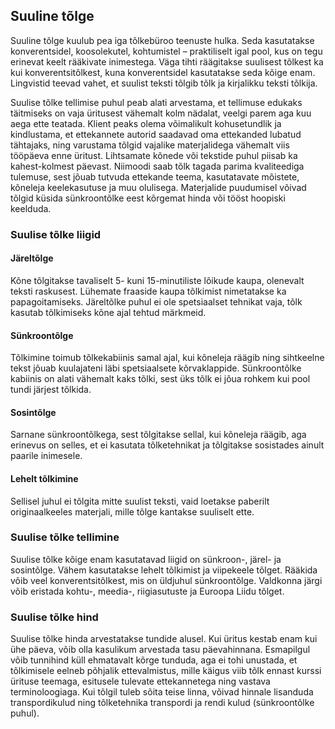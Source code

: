 ## Suuline tõlge

Suuline tõlge kuulub pea iga tõlkebüroo teenuste hulka. Seda
kasutatakse konverentsidel, koosolekutel, kohtumistel – praktiliselt
igal pool, kus on tegu erinevat keelt rääkivate inimestega. Väga tihti
räägitakse suulisest tõlkest ka kui konverentsitõlkest, kuna
konverentsidel kasutatakse seda kõige enam. Lingvistid teevad vahet,
et suulist teksti tõlgib tõlk ja kirjalikku teksti tõlkija.

Suulise tõlke tellimise puhul peab alati arvestama, et tellimuse
edukaks täitmiseks on vaja üritusest vähemalt kolm nädalat, veelgi
parem aga kuu aega ette teatada. Klient peaks olema võimalikult
kohusetundlik ja kindlustama, et ettekannete autorid saadavad oma
ettekanded lubatud tähtajaks, ning varustama tõlgid vajalike
materjalidega vähemalt viis tööpäeva enne üritust. Lihtsamate kõnede
või tekstide puhul piisab ka kahest-kolmest päevast. Niimoodi saab
tõlk tagada parima kvaliteediga tulemuse, sest jõuab tutvuda ettekande
teema, kasutatavate mõistete, kõneleja keelekasutuse ja muu
olulisega. Materjalide puudumisel võivad tõlgid küsida sünkroontõlke
eest kõrgemat hinda või tööst hoopiski keelduda.

### Suulise tõlke liigid

#### Järeltõlge

Kõne tõlgitakse tavaliselt 5- kuni 15-minutiliste lõikude kaupa,
olenevalt teksti raskusest. Lühemate fraaside kaupa tõlkimist
nimetatakse ka papagoitamiseks. Järeltõlke puhul ei ole spetsiaalset
tehnikat vaja, tõlk kasutab tõlkimiseks kõne ajal tehtud märkmeid.

#### Sünkroontõlge

Tõlkimine toimub tõlkekabiinis samal ajal, kui kõneleja räägib ning
sihtkeelne tekst jõuab kuulajateni läbi spetsiaalsete
kõrvaklappide. Sünkroontõlke kabiinis on alati vähemalt kaks tõlki,
sest üks tõlk ei jõua rohkem kui pool tundi järjest tõlkida.

#### Sosintõlge

Sarnane sünkroontõlkega, sest tõlgitakse sellal, kui kõneleja räägib,
aga erinevus on selles, et ei kasutata tõlketehnikat ja tõlgitakse
sosistades ainult paarile inimesele.

#### Lehelt tõlkimine

Sellisel juhul ei tõlgita mitte suulist teksti, vaid loetakse paberilt
originaalkeeles materjali, mille tõlge kantakse suuliselt ette.

### Suulise tõlke tellimine

Suulise tõlke kõige enam kasutatavad liigid on sünkroon-, järel- ja
sosintõlge. Vähem kasutatakse lehelt tõlkimist ja viipekeele
tõlget. Rääkida võib veel konverentsitõlkest, mis on üldjuhul
sünkroontõlge. Valdkonna järgi võib eristada kohtu-, meedia-,
riigiasutuste ja Euroopa Liidu tõlget.

### Suulise tõlke hind

Suulise tõlke hinda arvestatakse tundide alusel. Kui üritus kestab
enam kui ühe päeva, võib olla kasulikum arvestada tasu
päevahinnana. Esmapilgul võib tunnihind küll ehmatavalt kõrge tunduda,
aga ei tohi unustada, et tõlkimisele eelneb põhjalik ettevalmistus,
mille käigus viib tõlk ennast kurssi ürituse teemaga, esitusele
tulevate ettekannetega ning vastava terminoloogiaga. Kui tõlgil tuleb
sõita teise linna, võivad hinnale lisanduda transpordikulud ning
tõlketehnika transpordi ja rendi kulud (sünkroontõlke puhul).

